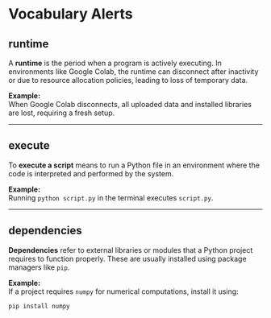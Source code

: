 # Vocabulary Alerts

## runtime
A **runtime** is the period when a program is actively executing. In environments like Google Colab, the runtime can disconnect after inactivity or due to resource allocation policies, leading to loss of temporary data.

**Example:**  
When Google Colab disconnects, all uploaded data and installed libraries are lost, requiring a fresh setup.

---

## execute
To **execute a script** means to run a Python file in an environment where the code is interpreted and performed by the system.

**Example:**  
Running `python script.py` in the terminal executes `script.py`.

---

## dependencies
<a name="dependencies"></a> **Dependencies** refer to external libraries or modules that a Python project requires to function properly. These are usually installed using package managers like `pip`.

**Example:**  
If a project requires `numpy` for numerical computations, install it using:

```bash
pip install numpy

